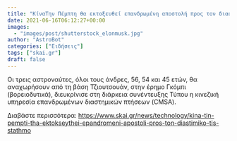 ```yaml
---
title: "ΚίναΤην Πέμπτη θα εκτοξευθεί επανδρωμένη αποστολή προς τον διαστημικό της σταθμό"
date: 2021-06-16T06:12:27+00:00
images:
  - "images/post/shutterstock_elonmusk.jpg"
author: "AstroBot"
categories: ["Ειδήσεις"]
tags: ["skai.gr"]
draft: false
---
```


Οι τρεις αστροναύτες, όλοι τους άνδρες, 56, 54 και 45 ετών, θα αναχωρήσουν από τη βάση Τζιουτσουάν, στην έρημο Γκόμπι (βορειοδυτικά), διευκρίνισε στη διάρκεια συνέντευξης Τύπου η κινεζική υπηρεσία επανδρωμένων διαστημικών πτήσεων (CMSA).

Διαβάστε περισσότερα: https://www.skai.gr/news/technology/kina-tin-pempti-tha-ektokseythei-epandromeni-apostoli-pros-ton-diastimiko-tis-stathmo
